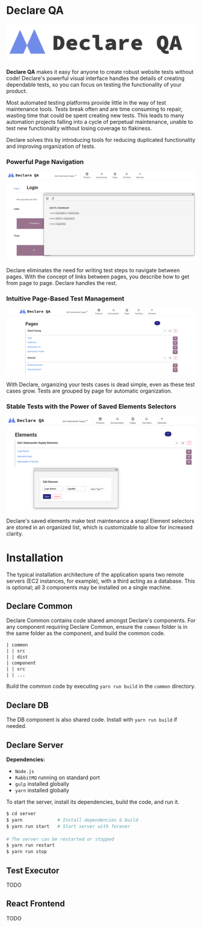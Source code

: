 # Declare QA

![Declare QA Logo](https://raw.githubusercontent.com/jaredloomis/declare/master/assets/dist/declare_logo_banner.png)

**Declare QA** makes it easy for anyone to create robust website tests without code!
Declare's powerful visual interface handles the details of creating dependable tests, so
you can focus on testing the functionality of your product.

Most automated testing platforms provide little in the way of test maintenance tools. Tests
break often and are time consuming to repair, wasting time that could be spent creating new
tests. This leads to many automation projects falling into a cycle of perpetual maintenance,
unable to test new functionality without losing coverage to flakiness.

Declare solves this by introducing tools for reducing duplicated functionality and improving
organization of tests.

### Powerful Page Navigation

![Declare Page Link](https://raw.githubusercontent.com/jaredloomis/declare/master/assets/dist/screenshot_page_view_link.png)

Declare eliminates the need for writing test steps to navigate between pages. With the concept
of links between pages, you describe how to get from page to page. Declare handles the rest.

### Intuitive Page-Based Test Management

![Declare Page List](https://raw.githubusercontent.com/jaredloomis/declare/master/assets/dist/screenshot_page_list.png)

With Declare, organizing your tests cases is dead simple, even as these test cases grow. Tests
are grouped by page for automatic organization.

### Stable Tests with the Power of Saved Elements Selectors

![Declare Elements](https://raw.githubusercontent.com/jaredloomis/declare/master/assets/dist/screenshot_elements.png)

Declare's saved elements make test maintenance a snap! Element selectors are stored in an
organized list, which is customizable to allow for increased clarity.

# Installation

The typical installation architecture of the application spans two remote servers
(EC2 instances, for example), with a third acting as a database. This is optional; all 3
components may be installed on a single machine.

## Declare Common

Declare Common contains code shared amongst Declare's components. For any component requiring
Declare Common, ensure the `common` folder is in the same folder as the component, and build the
common code.

```
| common
| | src
| | dist
| component
| | src
| | ...
```

Build the common code by executing `yarn run build` in the `common` directory.

## Declare DB

The DB component is also shared code. Install with `yarn run build` if needed.

## Declare Server

**Dependencies:**

- `Node.js`
- `RabbitMQ` running on standard port
- `gulp` installed globally
- `yarn` installed globally

To start the server, install its dependencies, build the code, and run it.

```bash
$ cd server
$ yarn             # Install dependencies & build
$ yarn run start   # Start server with forever

# The server can be restarted or stopped
$ yarn run restart
$ yarn run stop
```

## Test Executor

TODO

## React Frontend

TODO
